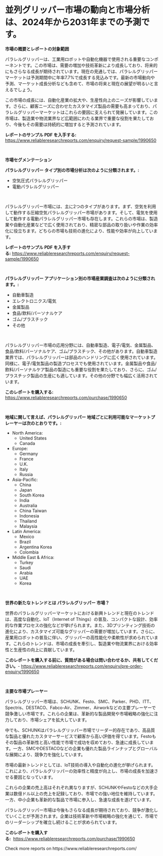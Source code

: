 <p><h1>並列グリッパー市場の動向と市場分析は、2024年から2031年までの予測です。</h1></p><p><strong>市場の概要とレポートの対象範囲</strong></p>
<p><p>パラレルグリッパーは、工業用ロボットや自動化機器で使用される重要なコンポーネントです。この市場は、需要の増加や技術革新により成長しており、将来的にもさらなる成長が期待されています。現在の見通しでは、パラレルグリッパーマーケットは予測期間中に年率7.7%で成長する見込みです。最新の市場動向や予測、マーケット成長分析なども含めて、市場の将来と現在の展望が明るいと言えるでしょう。</p><p>この市場の成長には、自動化産業の拡大や、生産性向上のニーズが影響しています。さらに、顧客ニーズに合わせたカスタマイズ製品の需要も高まっており、パラレルグリッパーマーケットはこれらの要因に支えられて発展しています。この市場は、製造業や物流業界など広範囲にわたる業界で重要な役割を果たしており、今後もその需要は持続的に増加すると予測されています。</p></p>
<p><strong>レポートのサンプル PDF を入手する:</strong> <a href="https://www.reliableresearchreports.com/enquiry/request-sample/1990650">https://www.reliableresearchreports.com/enquiry/request-sample/1990650</a></p>
<p>&nbsp;</p>
<p><strong>市場セグメンテーション</strong></p>
<p><strong>パラレルグリッパー タイプ別の市場分析は次のように分類されます。:</strong></p>
<p><ul><li>空気圧式パラレルグリッパー</li><li>電動パラレルグリッパー</li></ul></p>
<p>&nbsp;</p>
<p><p>パラレルグリッパー市場には、主に2つのタイプがあります。まず、空気を利用して動作する圧縮空気パラレルグリッパー市場があります。そして、電気を使用して動作する電動パラレルグリッパー市場も存在します。これらの市場は、製造業や自動化産業などで広く使用されており、精密な部品の取り扱いや作業の効率化に役立ちます。どちらの市場も技術の進化により、性能や効率が向上しています。</p></p>
<p><strong>レポートのサンプル PDF を入手する:</strong>&nbsp;<a href="https://www.reliableresearchreports.com/enquiry/request-sample/1990650">https://www.reliableresearchreports.com/enquiry/request-sample/1990650</a></p>
<p>&nbsp;</p>
<p><strong> パラレルグリッパー アプリケーション別の市場産業調査は次のように分類されます。:</strong></p>
<p><ul><li>自動車製造</li><li>エレクトロニクス/電気</li><li>金属製品</li><li>食品/飲料/パーソナルケア</li><li>ゴム/プラスチック</li><li>その他</li></ul></p>
<p>&nbsp;</p>
<p><p>パラレルグリッパー市場の応用分野には、自動車製造、電子/電気、金属製品、食品/飲料/パーソナルケア、ゴム/プラスチック、その他があります。自動車製造業界では、パラレルグリッパーは部品のハンドリングに広く使用されています。同様に、電子/電気製品の製造プロセスでも使用されています。金属製品や食品/飲料/パーソナルケア製品の製造にも重要な役割を果たしており、さらに、ゴム/プラスチック製品の生産にも適しています。その他の分野でも幅広く活用されています。</p></p>
<p><strong>このレポートを購入する:</strong>&nbsp; <a href="https://www.reliableresearchreports.com/purchase/1990650">https://www.reliableresearchreports.com/purchase/1990650</a></p>
<p>&nbsp;</p>
<p><strong>地域に関して言えば、パラレルグリッパー 地域ごとに利用可能なマーケットプレーヤーは次のとおりです。:</strong></p>
<p><ul>
    <li>
        North America:
        <ul>
            <li>United States</li>
            <li>Canada</li>
        </ul>
    </li>
    <li>
        Europe:
        <ul>
            <li>Germany</li>
            <li>France</li>
            <li>U.K.</li>
            <li>Italy</li>
            <li>Russia</li>
        </ul>
    </li>
    <li>
        Asia-Pacific:
        <ul>
            <li>China</li>
            <li>Japan</li>
            <li>South Korea</li>
            <li>India</li>
            <li>Australia</li>
            <li>China Taiwan</li>
            <li>Indonesia</li>
            <li>Thailand</li>
            <li>Malaysia</li>
        </ul>
    </li>
    <li>
        Latin America:
        <ul>
            <li>Mexico</li>
            <li>Brazil</li>
            <li>Argentina Korea</li>
            <li>Colombia</li>
        </ul>
    </li>
    <li>
        Middle East & Africa:
        <ul>
            <li>Turkey</li>
            <li>Saudi</li>
            <li>Arabia</li>
            <li>UAE</li>
            <li>Korea</li>
        </ul>
    </li>
    </ul></p>
<p>&nbsp;</p>
<p><strong>世界の新たなトレンドとは パラレルグリッパー 市場？</strong></p>
<p><p>世界のパラレルグリッパーマーケットにおける新興トレンドと現在のトレンドは、高度な自動化、IoT（Internet of Things）の普及、コンパクトな設計、効率的な作業プロセスの強化などが挙げられます。また、3Dプリンティング技術の進化により、カスタマイズ可能なグリッパーの需要が増加しています。さらに、産業用ロボットの普及に伴い、グリッパーの高性能化や柔軟性が求められています。これらのトレンドは、市場の成長を牽引し、製造業や物流業界における効率性と生産性の向上に貢献しています。</p></p>
<p><strong>このレポートを購入する前に、質問がある場合は問い合わせるか、共有してください。</strong>- <a href="https://www.reliableresearchreports.com/enquiry/pre-order-enquiry/1990650">https://www.reliableresearchreports.com/enquiry/pre-order-enquiry/1990650</a></p>
<p>&nbsp;</p>
<p><strong>主要な市場プレーヤー</strong></p>
<p><p>パラレルグリッパー市場は、SCHUNK、Festo、SMC、Parker、PHD、ITT、Spectris、DESTACO、Fabco-Air、Zimmer、Airworkなどの主要プレーヤーで競争激しい市場です。これらの企業は、革新的な製品開発や市場戦略の強化に注力しており、市場シェアを拡大しています。</p><p>中でも、SCHUNKはパラレルグリッパー市場でリーダー的存在であり、高品質な製品と優れたカスタマーサービスで顧客から高い評価を得ています。Festoもその製品の革新性と高い性能で市場で成功を収めており、急速に成長しています。一方、SMCやDESTACOなどの企業も優れた製品ラインナップとグローバルな展開により、競争力を強化しています。</p><p>市場の最新トレンドとしては、IoT技術の導入や自動化の進化が挙げられます。これにより、パラレルグリッパーの効率性と精度が向上し、市場の成長を加速させる要因となっています。</p><p>これらの企業の売上高はそれぞれ異なりますが、SCHUNKやFestoなどの大手企業は数億ドル以上の売上を記録しており、市場での強い地位を維持しています。一方、中小企業も革新的な製品で市場に参入し、急速な成長を遂げています。</p><p>パラレルグリッパー市場は今後もさらなる成長が期待されており、競争が激化していくことが予測されます。企業は技術革新や市場戦略の強化を通じて、市場でのリーダーシップを確立し続けることが求められています。</p></p>
<p><strong>このレポートを購入する:</strong>&nbsp;&nbsp;<a href="https://www.reliableresearchreports.com/purchase/1990650">https://www.reliableresearchreports.com/purchase/1990650</a></p>
<p>Check more reports on https://www.reliableresearchreports.com/</p>